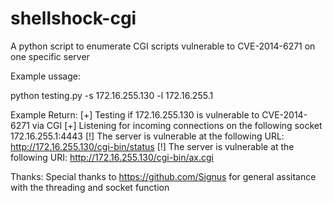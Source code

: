 shellshock-cgi
==============

A python script to enumerate CGI scripts vulnerable to CVE-2014-6271 on one specific server

Example ussage:

python testing.py -s 172.16.255.130 -l 172.16.255.1 

Example Return:
[+] Testing if 172.16.255.130 is vulnerable to CVE-2014-6271 via CGI
[+] Listening for incoming connections on the following socket 172.16.255.1:4443
[!] The server is vulnerable at the following URL: http://172.16.255.130/cgi-bin/status
[!] The server is vulnerable at the following URI: http://172.16.255.130/cgi-bin/ax.cgi


Thanks:
Special thanks to https://github.com/Signus for general assitance with the threading and socket function
